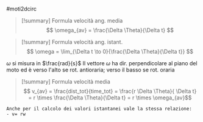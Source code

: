#moti2dcirc
>[!summary] Formula velocità ang. media
>$$ \omega_{av} = \frac{\Delta \Theta}{\Delta t} $$


>[!summary] Formula velocità ang. istant.
>$$ \omega = \lim_{\Delta t \to 0}{\frac{\Delta \Theta}{\Delta t}} $$

$\omega$ si misura in $\frac{rad}{s}$ 
	Il vettore $\omega$ ha dir. perpendicolare al piano del moto ed è verso l'alto se rot. antioraria;
	verso il basso se rot. oraria



>[!summary] Formula velocità  media
>$$ v_{av} = \frac{dist_tot}{time_tot} = \frac{r \Delta \Theta}{ \Delta t} = r \times \frac{\Delta \Theta}{\Delta t} = r \times \omega_{av}$$

	Anche per il calcolo dei valori istantanei vale la stessa relazione:
	- v= rw








